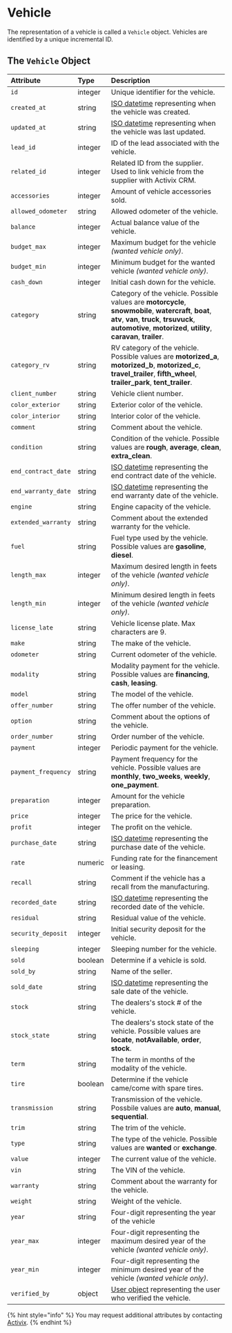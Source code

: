# Vehicle

The representation of a vehicle is called a `Vehicle` object. Vehicles are identified by a unique incremental ID.

## The `Vehicle` Object

| **Attribute** | **Type** | **Description** |
| :--- | :--- | :--- |
| `id` | integer | Unique identifier for the vehicle. |
| `created_at` | string | [ISO datetime](https://en.wikipedia.org/wiki/ISO_8601) representing when the vehicle was created. |
| `updated_at` | string | [ISO datetime](https://en.wikipedia.org/wiki/ISO_8601) representing when the vehicle was last updated. |
| `lead_id` | integer | ID of the lead associated with the vehicle. |
| `related_id` | integer | Related ID from the supplier. Used to link vehicle from the supplier with Activix CRM. |
| `accessories` | integer | Amount of vehicle accessories sold. |
| `allowed_odometer` | string | Allowed odometer of the vehicle. |
| `balance` | integer | Actual balance value of the vehicle. |
| `budget_max` | integer | Maximum budget for the vehicle _\(wanted vehicle only\)_. |
| `budget_min` | integer | Minimum budget for the wanted vehicle _\(wanted vehicle only\)_. |
| `cash_down` | integer | Initial cash down for the vehicle. |
| `category` | string | Category of the vehicle. Possible values are **motorcycle**, **snowmobile**, **watercraft**, **boat**, **atv**, **van**, **truck**, **trsuvuck**, **automotive**, **motorized**, **utility**, **caravan**, **trailer**. |
| `category_rv` | string | RV category of the vehicle. Possible values are **motorized\_a**, **motorized\_b**, **motorized\_c**, **travel\_trailer**, **fifth\_wheel**, **trailer\_park**, **tent\_trailer**. |
| `client_number` | string | Vehicle client number. |
| `color_exterior` | string | Exterior color of the vehicle. |
| `color_interior` | string | Interior color of the vehicle. |
| `comment` | string | Comment about the vehicle. |
| `condition` | string | Condition of the vehicle. Possible values are **rough**, **average**, **clean**, **extra\_clean**. |
| `end_contract_date` | string | [​​​ISO datetime](https://en.wikipedia.org/wiki/ISO_8601) representing the end contract date of the vehicle. |
| `end_warranty_date` | string | [​​​ISO datetime](https://en.wikipedia.org/wiki/ISO_8601) representing the end warranty date of the vehicle. |
| `engine` | string | Engine capacity of the vehicle. |
| `extended_warranty` | string | Comment about the extended warranty for the vehicle. |
| `fuel` | string | Fuel type used by the vehicle. Possible values are **gasoline**, **diesel**. |
| `length_max` | integer | Maximum desired length in feets of the vehicle _\(wanted vehicle only\)_. |
| `length_min` | integer | Minimum desired length in feets of the vehicle _\(wanted vehicle only\)_. |
| `license_late` | string | Vehicle license plate. Max characters are 9. |
| `make` | string | The make of the vehicle. |
| `odometer` | string | Current odometer of the vehicle. |
| `modality` | string | Modality payment for the vehicle. Possible values are **financing**, **cash**, **leasing**. |
| `model` | string | The model of the vehicle. |
| `offer_number` | string | The offer number of the vehicle. |
| `option` | string | Comment about the options of the vehicle. |
| `order_number` | string | Order number of the vehicle. |
| `payment` | integer | Periodic payment for the vehicle. |
| `payment_frequency` | string | Payment frequency for the vehicle. Possible values are **monthly**, **two\_weeks**, **weekly**, **one\_payment**. |
| `preparation` | integer | Amount for the vehicle preparation. |
| `price` | integer | The price for the vehicle. |
| `profit` | integer | The profit on the vehicle. |
| `purchase_date` | string | [​​​ISO datetime](https://en.wikipedia.org/wiki/ISO_8601) representing the purchase date of the vehicle. |
| `rate` | numeric | Funding rate for the financement or leasing. |
| `recall` | string | Comment if the vehicle has a recall from the manufacturing. |
| `recorded_date` | string | [​​​ISO datetime](https://en.wikipedia.org/wiki/ISO_8601) representing the recorded date of the vehicle. |
| `residual` | string | Residual value of the vehicle. |
| `security_deposit` | integer | Initial security deposit for the vehicle. |
| `sleeping` | integer | Sleeping number for the vehicle. |
| `sold` | boolean | Determine if a vehicle is sold. |
| `sold_by` | string | Name of the seller. |
| `sold_date` | string | [​​​ISO datetime](https://en.wikipedia.org/wiki/ISO_8601) representing the sale date of the vehicle. |
| `stock` | string | The dealers's stock \# of the vehicle. |
| `stock_state` | string | The dealers's stock state of the vehicle. Possible values are **locate**, **notAvailable**, **order**, **stock**. |
| `term` | string | The term in months of the modality of the vehicle. |
| `tire` | boolean | Determine if the vehicle came/come with spare tires. |
| `transmission` | string | Transmission of the vehicle. Possbile values are **auto**, **manual**, **sequential**. |
| `trim` | string | The trim of the vehicle. |
| `type` | string | The type of the vehicle. Possible values are **wanted** or **exchange**. |
| `value` | integer | The current value of the vehicle. |
| `vin` | string | The VIN of the vehicle. |
| `warranty` | string | Comment about the warranty for the vehicle. |
| `weight` | string | Weight of the vehicle. |
| `year` | string | Four-digit representing the year of the vehicle |
| `year_max` | integer | Four-digit representing the maximum desired year of the vehicle _\(wanted vehicle only\)_. |
| `year_min` | integer | Four-digit representing the minimum desired year of the vehicle _\(wanted vehicle only\)_. |
| `verified_by` | object | [​​User object](https://docs.crm.activix.ca/objects/user) representing the user who verified the vehicle. |

{% hint style="info" %}
You may request additional attributes by contacting [Activix](https://activix.ca/en/contact-us).
{% endhint %}

